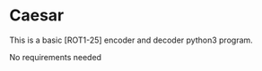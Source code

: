 # Caesar
This is a basic [ROT1-25] encoder and decoder python3 program.

No requirements needed


 
